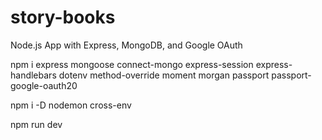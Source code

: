 # story-books
 Node.js App with Express, MongoDB, and Google OAuth

npm i express 
    mongoose 
    connect-mongo 
    express-session 
    express-handlebars 
    dotenv 
    method-override 
    moment 
    morgan 
    passport 
    passport-google-oauth20

npm i -D nodemon cross-env

npm run dev